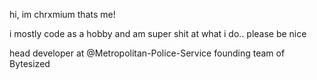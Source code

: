 hi, im chrxmium
thats me!

i mostly code as a hobby and am super shit at what i do.. please be nice

head developer at @Metropolitan-Police-Service 
founding team of Bytesized
